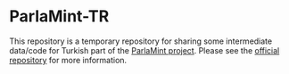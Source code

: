# ParlaMint-TR

This repository is a temporary repository for sharing some
intermediate data/code for Turkish part of the
[ParlaMint project](https://www.clarin.eu/content/parlamint-towards-comparable-parliamentary-corpora).
Please see the [official repository](https://github.com/clarin-eric/ParlaMint)
for more information.

